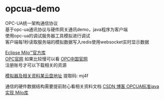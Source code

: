 # opcua-demo
OPC-UA统一架构通信协议  
基于opc-ua通讯协议与硬件网关通讯demo，java程序为客户端  
使用opc-ua的调试服务器工具模拟进行调试  
客户端每1秒读取服务端的模拟数据写入redis使用websocket实时显示数据



[Eclipse Milo™官方库](https://github.com/eclipse/milo)  
[OPC官网](https://opcfoundation.org/) 如果比较慢可以看 [OPC中国官网](http://opcfoundation.cn/)  
注册账号才可以下载相关的资源  

[模拟器及相关资料某云盘地址](https://pan.baidu.com/s/1OhxMC3CSXQYAx9ydg7PRyA) 提取码: mj4f  

通信的硬件数据结构需要提前耐心看相关资料文档
[CSDN 博客 OPCUA标准java实现 Milo库](https://blog.csdn.net/q932104843/article/details/86664236)
